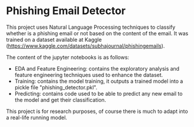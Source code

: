 # Phishing Email Detector

This project uses Natural Language Processing techniques to classify whether is a phishing email or not based on the content of the email.
It was trained on a dataset available at Kaggle (https://www.kaggle.com/datasets/subhajournal/phishingemails).

The content of the jupyter notebooks is as follows:
- EDA and Feature Engineering: contains the exploratory analysis and feature engineering techniques used to enhance the dataset.
- Training: contains the model training, it outputs a trained model into a pickle file "phishing_detector.pkl".
- Predicting: contains code used to be able to predict any new email to the model and get their classification.

This project is for research purposes, of course there is much to adapt into a real-life running model.